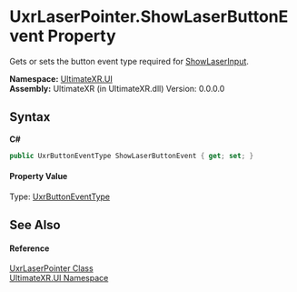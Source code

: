 # UxrLaserPointer.ShowLaserButtonEvent Property 
 

Gets or sets the button event type required for <a href="P_UltimateXR_UI_UxrLaserPointer_ShowLaserInput">ShowLaserInput</a>.

**Namespace:**&nbsp;<a href="N_UltimateXR_UI">UltimateXR.UI</a><br />**Assembly:**&nbsp;UltimateXR (in UltimateXR.dll) Version: 0.0.0.0

## Syntax

**C#**<br />
``` C#
public UxrButtonEventType ShowLaserButtonEvent { get; set; }
```


#### Property Value
Type: <a href="T_UltimateXR_Devices_UxrButtonEventType">UxrButtonEventType</a>

## See Also


#### Reference
<a href="T_UltimateXR_UI_UxrLaserPointer">UxrLaserPointer Class</a><br /><a href="N_UltimateXR_UI">UltimateXR.UI Namespace</a><br />